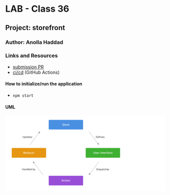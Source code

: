 # LAB - Class 36

## Project: storefront

### Author: Anolla Haddad

### Links and Resources

- [submission PR](https://github.com/401-advanced-javascript-Anolla/storefront/pull/1)
- [ci/cd](http://xyz.com) (GitHub Actions)
<!-- - [back-end server url](http://xyz.com) (when applicable) -->
<!-- - [front-end application](http://xyz.com) (when applicable)  -->

<!-- ### Setup

#### `.env` requirements (where applicable)

i.e.

- `PORT` - Port Number
- `MONGODB_URI` - URL to the running mongo instance/db -->

#### How to initialize/run the application

- `npm start`

<!-- #### How to use your library (where applicable)

#### Tests

- How do you run tests?
- Any tests of note?
- Describe any tests that you did not complete, skipped, etc -->

#### UML

![UML diagram ](./UML/lab36.png)
